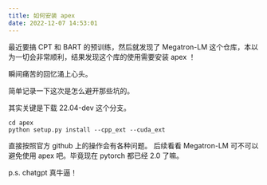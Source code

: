 ```yaml
---
title: 如何安装 apex
date: 2022-12-07 14:53:01
---
```



最近要搞 CPT 和 BART 的预训练，然后就发现了 Megatron-LM 这个仓库，本以为一切会非常顺利，结果发现这个库的使用需要安装 apex ！

瞬间痛苦的回忆涌上心头。

简单记录一下这次是怎么避开那些坑的。

其实关键是下载 22.04-dev 这个分支。

```shell
cd apex
python setup.py install --cpp_ext --cuda_ext
```


直接按照官方 github 上的操作会有各种问题。
后续看看 Megatron-LM 可不可以避免使用 apex 吧。毕竟现在 pytorch 都已经 2.0 了嘛。


p.s.  chatgpt 真牛逼！

